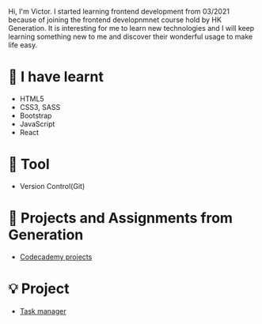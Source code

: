 <!--
**VictorTung/VictorTung** is a ✨ _special_ ✨ repository because its `README.md` (this file) appears on your GitHub profile.

Here are some ideas to get you started:

- 🔭 I’m currently working on ...
- 🌱 I’m currently learning ...
- 👯 I’m looking to collaborate on ...
- 🤔 I’m looking for help with ...
- 💬 Ask me about ...
- 📫 How to reach me: ...
- 😄 Pronouns: ...
- ⚡ Fun fact: ...
-->
Hi, I'm Victor. I started learning frontend development from 03/2021 because of joining the frontend developnmnet course hold by HK Generation. It is interesting for me to learn new technologies and I will keep learning something new to me and discover their wonderful usage to make life easy. 

# 🧠 I have learnt
* HTML5
* CSS3, SASS
* Bootstrap
* JavaScript
* React

# 🔧 Tool
* Version Control(Git)

# 🔗 Projects and Assignments from Generation 
* [Codecademy projects](https://github.com/VictorTung/gen-c01-exercises)

# 💡 Project
* [Task manager](https://github.com/VictorTung/Group-project)
